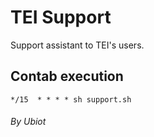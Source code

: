 # TEI Support

Support assistant to TEI's users.

## Contab execution

```
*/15  * * * * sh support.sh
```

###### By Ubiot
